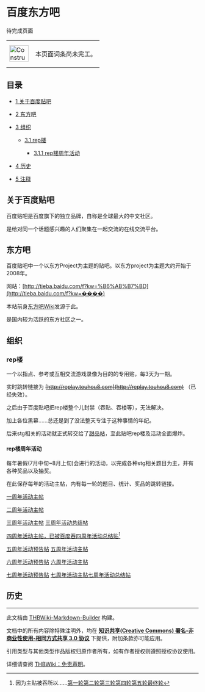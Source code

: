 # 百度东方吧

<!-- source html: G:\repos\THBWiki-Markdown-Builder\THBWikiMarkdown\Temp\main\5\56\ns0%3A%E7%99%BE%E5%BA%A6%E4%B8%9C%E6%96%B9%E5%90%A7.html -->

待完成页面

<center>

<table>
<tbody><tr>
<td class="mbox-image"><div style="width: 52px;">
  <a href="./文件-ConstructionClock.png.md" class="image"><img alt="ConstructionClock.png" src="https://upload.thwiki.cc/thumb/f/f1/ConstructionClock.png/50px-ConstructionClock.png" decoding="async" loading="lazy" width="50" height="43" srcset="https://upload.thwiki.cc/thumb/f/f1/ConstructionClock.png/75px-ConstructionClock.png 1.5x, https://upload.thwiki.cc/thumb/f/f1/ConstructionClock.png/100px-ConstructionClock.png 2x" data-file-width="689" data-file-height="587"></a></div></td>
<td class="mbox-text" style=""><br>本页面词条尚未完工。<br><br></td>
</tr>
</tbody></table>


</center>

## 目录

- [1 关于百度贴吧](#关于百度贴吧)
- [2 东方吧](#东方吧)
- [3 组织](#组织)

  - [3.1 rep楼](#rep楼)

    - [3.1.1 rep楼周年活动](#rep楼周年活动)






- [4 历史](#历史)
- [5 注释](#注释)





## 关于百度贴吧
  
百度贴吧是百度旗下的独立品牌，自称是全球最大的中文社区。  

是给对同一个话题感兴趣的人们聚集在一起交流的在线交流平台。
  


## 东方吧
  
百度贴吧中一个以东方Project为主题的贴吧。以东方project为主题大约开始于2008年。  

网站：[http://tieba.baidu.com/f?kw=%B6%AB%B7%BD](http://tieba.baidu.com/f?kw=����)
  
  
本站前身[东方吧Wiki](./东方吧Wiki.md)发源于此。  

是国内较为活跃的东方社区之一。
  


## 组织

### rep楼
  
一个以指点、参考或互相交流游戏录像为目的的专用贴，每3天为一期。  

实时跳转链接为 ~~[http://replay.touhou8.com](http://replay.touhou8.com)~~ （已经失效）。
  
  
之后由于百度贴吧把rep楼整个儿封禁（吞贴、吞楼等），无法解决。  

加上各位黑幕……总还是到了没法整天专注于这种事情的年纪。  

后来stg相关的活动就正式转交给了[甜品站](https://www.isndes.com/)，至此贴吧rep楼及活动全面爆炸。
  


#### rep楼周年活动
  
每年暑假(7月中旬~8月上旬)会进行的活动，以完成各种stg相关题目为主，并有各种奖品以及抽奖。  

在此保存每年的活动主帖，内有每一轮的题目、统计、奖品的跳转链接。  

[一周年活动主帖](http://tieba.baidu.com/p/1162232825)  

[二周年活动主帖](http://tieba.baidu.com/p/1760557375)  

[三周年活动主帖](http://tieba.baidu.com/p/2488439323) [三周年活动总结帖](http://tieba.baidu.com/p/2518206780)  

[四周年活动主帖，已被百度吞](http://tieba.baidu.com/p/3195262065)[四周年活动总结贴](https://tieba.baidu.com/p/3222884230)[^cite_note-1]
  
  
[五周年活动预告贴](http://tieba.baidu.com/p/3917983731) [五周年活动主贴](http://tieba.baidu.com/p/3933966840)  

[六周年活动预告贴](http://tieba.baidu.com/p/4711647620) [六周年活动主贴](http://tieba.baidu.com/p/4721390816)  

[七周年活动预告贴](http://tieba.baidu.com/p/5189313997) [七周年活动主贴](http://tieba.baidu.com/p/5229901371)[七周年活动总结帖](https://tieba.baidu.com/p/5251904847)  

  


## 历史

[^cite_note-1]: 因为主贴被吞所以……[第一轮](https://tieba.baidu.com/p/3196495193)[第二轮](https://tieba.baidu.com/p/3198842632)[第三轮](https://tieba.baidu.com/p/3200938178)[第四轮](https://tieba.baidu.com/p/3205359320)[第五轮](https://tieba.baidu.com/p/3209654317)[最终轮](https://tieba.baidu.com/p/3216358719)





---

此文档由 [THBWiki-Markdown-Builder](https://github.com/Delsin-Yu/THBWiki-Markdown-Builder) 构建。

文档中的所有内容除特殊注明外，均在 [**知识共享(Creative Commons) 署名-非商业性使用-相同方式共享 3.0 协议**](https://creativecommons.org/licenses/by-sa/3.0/deed.zh-hans) 下提供，附加条款亦可能应用。

引用类型与其他类型作品版权归原作者所有，如有作者授权则遵照授权协议使用。

详细请查阅 [THBWiki：免责声明](https://thbwiki.cc/THBWiki:%E5%85%8D%E8%B4%A3%E5%A3%B0%E6%98%8E)。

